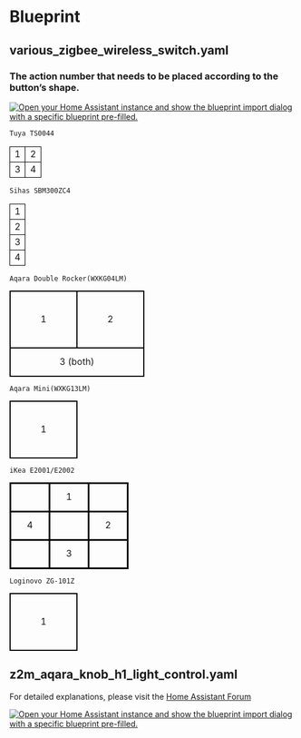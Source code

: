 # Blueprint
## various_zigbee_wireless_switch.yaml
### The action number that needs to be placed according to the button’s shape.
[![Open your Home Assistant instance and show the blueprint import dialog with a specific blueprint pre-filled.](https://my.home-assistant.io/badges/blueprint_import.svg)](https://my.home-assistant.io/redirect/blueprint_import/?blueprint_url=https%3A%2F%2Fgithub.com%2Fkkqq9320%2Fhomeassistant%2Fblob%2Fmain%2Fblueprints%2Fautomation%2Fvarious_zigbee_wireless_switch.yaml)

`Tuya TS0044`
<table style="table-layout: fixed; border-collapse: collapse; text-align: center;">
  <tr>
    <td style="border: 1px solid #000;">1</td>
    <td style="border: 1px solid #000;">2</td>
  </tr>
  <tr>
    <td style="border: 1px solid #000;">3</td>
    <td style="border: 1px solid #000;">4</td>
  </tr>
</table>

`Sihas SBM300ZC4`
<table style="table-layout: fixed; border-collapse: collapse; text-align: center;">
  <tbody>
    <tr>
      <td style="border: 1px solid #000; vertical-align: middle;">1</td>
    </tr>
    <tr>
      <td style="border: 1px solid #000; vertical-align: middle;">2</td>
    </tr>
    <tr>
      <td style="border: 1px solid #000; vertical-align: middle;">3</td>
    </tr>
    <tr>
      <td style="border: 1px solid #000; vertical-align: middle;">4</td>
    </tr>
  </tbody>
</table>

`Aqara Double Rocker(WXKG04LM)`
<table style="border-collapse: collapse; text-align: center; margin: auto;">
  <tr>
    <td style="border: 2px solid black; width: 100px; height: 100px;">1</td>
    <td style="border: 2px solid black; width: 100px; height: 100px;">2</td>
  </tr>
  <tr>
    <td colspan="2" style="border: 2px solid black; width: 200px; height: 50px;">3 (both)</td>
  </tr>
</table>

`Aqara Mini(WXKG13LM)`
<table style="border-collapse: collapse; text-align: center; margin: auto;">
  <tr>
    <td style="border: 2px solid black; width: 100px; height: 100px;">1</td>
  </tr>
</table>

`iKea E2001/E2002`
<table style="border-collapse: collapse; text-align: center; margin: auto;">
  <tr>
    <td style="border: 3px solid black; width: 50px; height: 50px;"></td>
    <td style="border: 3px solid black; width: 50px; height: 50px;">1</td>
    <td style="border: 3px solid black; width: 50px; height: 50px;"></td>
  </tr>
  <tr>
    <td style="border: 3px solid black; width: 50px; height: 50px;">4</td>
    <td style="border: 3px solid black; width: 50px; height: 50px;"></td>
    <td style="border: 3px solid black; width: 50px; height: 50px;">2</td>
  </tr>
  <tr>
    <td style="border: 3px solid black; width: 50px; height: 50px;"></td>
    <td style="border: 3px solid black; width: 50px; height: 50px;">3</td>
    <td style="border: 3px solid black; width: 50px; height: 50px;"></td>
  </tr>
</table>

`Loginovo ZG-101Z`
<table style="border-collapse: collapse; text-align: center; margin: auto;">
  <tr>
    <td style="border: 2px solid black; width: 100px; height: 100px;">1</td>
  </tr>
</table>


## z2m_aqara_knob_h1_light_control.yaml
For detailed explanations, please visit the [Home Assistant Forum](https://community.home-assistant.io/t/z2m-aqara-rotary-knob-h1-adjustable-brightness-color-temperature-z2m/841036)

[![Open your Home Assistant instance and show the blueprint import dialog with a specific blueprint pre-filled.](https://my.home-assistant.io/badges/blueprint_import.svg)](https://my.home-assistant.io/redirect/blueprint_import/?blueprint_url=https%3A%2F%2Fgithub.com%2Fkkqq9320%2Fhomeassistant%2Fblob%2Fmain%2Fblueprints%2Fautomation%2Fz2m_aqara_knob_h1_light_control.yaml)


